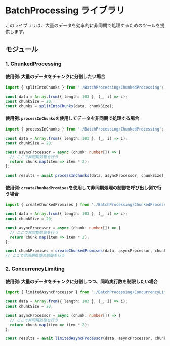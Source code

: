 
# BatchProcessing ライブラリ

このライブラリは、大量のデータを効率的に非同期で処理するためのツールを提供します。

## モジュール

### 1. ChunkedProcessing

#### 使用例: 大量のデータをチャンクに分割したい場合

```typescript
import { splitIntoChunks } from './BatchProcessing/ChunkedProcessing';

const data = Array.from({ length: 103 }, (_, i) => i);
const chunkSize = 20;
const chunks = splitIntoChunks(data, chunkSize);
```

#### 使用例: `processInChunks`を使用してデータを非同期で処理する場合

```typescript
import { processInChunks } from './BatchProcessing/ChunkedProcessing';

const data = Array.from({ length: 103 }, (_, i) => i);
const chunkSize = 20;

const asyncProcessor = async (chunk: number[]) => {
  // ここで非同期処理を行う
  return chunk.map(item => item * 2);
};

const results = await processInChunks(data, asyncProcessor, chunkSize);
```

#### 使用例: `createChunkedPromises`を使用して非同期処理の制御を呼び出し側で行う場合

```typescript
import { createChunkedPromises } from './BatchProcessing/ChunkedProcessing';

const data = Array.from({ length: 103 }, (_, i) => i);
const chunkSize = 20;

const asyncProcessor = async (chunk: number[]) => {
  // ここで非同期処理を行う
  return chunk.map(item => item * 2);
};

const chunkPromises = createChunkedPromises(data, asyncProcessor, chunkSize);
// ここで非同期処理の制御を行う
```

### 2. ConcurrencyLimiting

#### 使用例: 大量のデータをチャンクに分割しつつ、同時実行数を制限したい場合

```typescript
import { limitedAsyncProcessor } from './BatchProcessing/ConcurrencyLimiting';

const data = Array.from({ length: 103 }, (_, i) => i);
const chunkSize = 20;

const asyncProcessor = async (chunk: number[]) => {
  // ここで非同期処理を行う
  return chunk.map(item => item * 2);
};

const results = await limitedAsyncProcessor(data, asyncProcessor, chunkSize);
```
